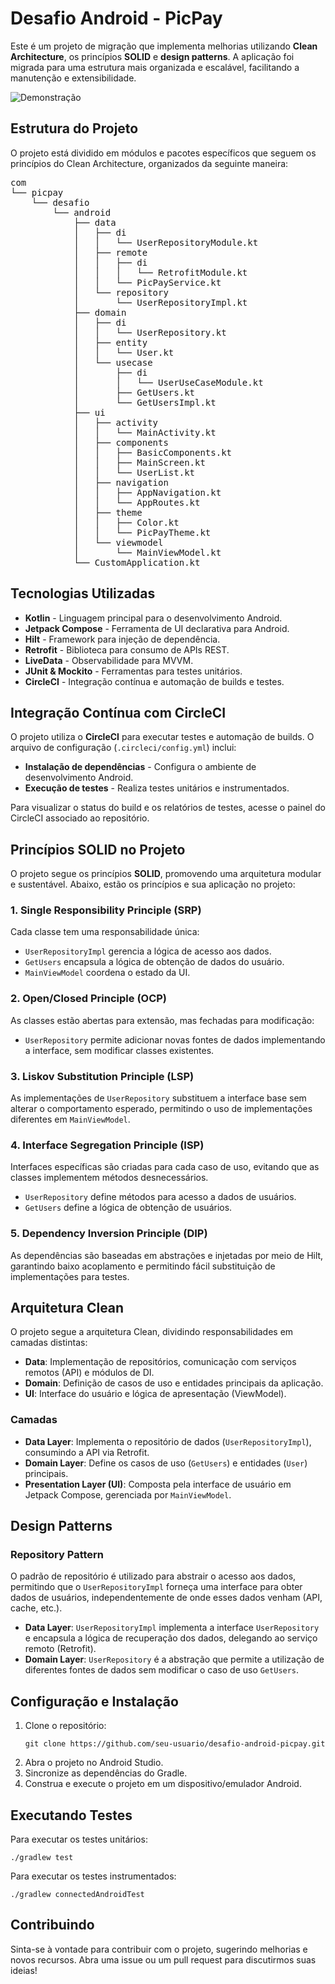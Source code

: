 <h1>Desafio Android - PicPay</h1>

<p>Este é um projeto de migração que implementa melhorias utilizando <strong>Clean Architecture</strong>, os princípios <strong>SOLID</strong> e <strong>design patterns</strong>. A aplicação foi migrada para uma estrutura mais organizada e escalável, facilitando a manutenção e extensibilidade.</p>

<img src="https://github.com/victorhugobenevides/desafio-picpay/blob/main/desafio-picpay-2.gif" alt="Demonstração">

<h2>Estrutura do Projeto</h2>

<p>O projeto está dividido em módulos e pacotes específicos que seguem os princípios do Clean Architecture, organizados da seguinte maneira:</p>

<pre>
com
└── picpay
    └── desafio
        └── android
            ├── data
            │   ├── di
            │   │   └── UserRepositoryModule.kt
            │   ├── remote
            │   │   ├── di
            │   │   │   └── RetrofitModule.kt
            │   │   └── PicPayService.kt
            │   └── repository
            │       └── UserRepositoryImpl.kt
            ├── domain
            │   ├── di
            │   │   └── UserRepository.kt
            │   ├── entity
            │   │   └── User.kt
            │   └── usecase
            │       ├── di
            │       │   └── UserUseCaseModule.kt
            │       ├── GetUsers.kt
            │       └── GetUsersImpl.kt
            ├── ui
            │   ├── activity
            │   │   └── MainActivity.kt
            │   ├── components
            │   │   ├── BasicComponents.kt
            │   │   ├── MainScreen.kt
            │   │   └── UserList.kt
            │   ├── navigation
            │   │   ├── AppNavigation.kt
            │   │   └── AppRoutes.kt
            │   ├── theme
            │   │   ├── Color.kt
            │   │   └── PicPayTheme.kt
            │   └── viewmodel
            │       └── MainViewModel.kt
            └── CustomApplication.kt
</pre>

<h2>Tecnologias Utilizadas</h2>

<ul>
  <li><strong>Kotlin</strong> - Linguagem principal para o desenvolvimento Android.</li>
  <li><strong>Jetpack Compose</strong> - Ferramenta de UI declarativa para Android.</li>
  <li><strong>Hilt</strong> - Framework para injeção de dependência.</li>
  <li><strong>Retrofit</strong> - Biblioteca para consumo de APIs REST.</li>
  <li><strong>LiveData</strong> - Observabilidade para MVVM.</li>
  <li><strong>JUnit & Mockito</strong> - Ferramentas para testes unitários.</li>
  <li><strong>CircleCI</strong> - Integração contínua e automação de builds e testes.</li>
</ul>

<h2>Integração Contínua com CircleCI</h2>

<p>O projeto utiliza o <strong>CircleCI</strong> para executar testes e automação de builds. O arquivo de configuração (<code>.circleci/config.yml</code>) inclui:</p>

<ul>
  <li><strong>Instalação de dependências</strong> - Configura o ambiente de desenvolvimento Android.</li>
  <li><strong>Execução de testes</strong> - Realiza testes unitários e instrumentados.</li>
</ul>

<p>Para visualizar o status do build e os relatórios de testes, acesse o painel do CircleCI associado ao repositório.</p>

<h2>Princípios SOLID no Projeto</h2>

<p>O projeto segue os princípios <strong>SOLID</strong>, promovendo uma arquitetura modular e sustentável. Abaixo, estão os princípios e sua aplicação no projeto:</p>

<h3>1. Single Responsibility Principle (SRP)</h3>

<p>Cada classe tem uma responsabilidade única:</p>

<ul>
  <li><code>UserRepositoryImpl</code> gerencia a lógica de acesso aos dados.</li>
  <li><code>GetUsers</code> encapsula a lógica de obtenção de dados do usuário.</li>
  <li><code>MainViewModel</code> coordena o estado da UI.</li>
</ul>

<h3>2. Open/Closed Principle (OCP)</h3>

<p>As classes estão abertas para extensão, mas fechadas para modificação:</p>

<ul>
  <li><code>UserRepository</code> permite adicionar novas fontes de dados implementando a interface, sem modificar classes existentes.</li>
</ul>

<h3>3. Liskov Substitution Principle (LSP)</h3>

<p>As implementações de <code>UserRepository</code> substituem a interface base sem alterar o comportamento esperado, permitindo o uso de implementações diferentes em <code>MainViewModel</code>.</p>

<h3>4. Interface Segregation Principle (ISP)</h3>

<p>Interfaces específicas são criadas para cada caso de uso, evitando que as classes implementem métodos desnecessários.</p>

<ul>
  <li><code>UserRepository</code> define métodos para acesso a dados de usuários.</li>
  <li><code>GetUsers</code> define a lógica de obtenção de usuários.</li>
</ul>

<h3>5. Dependency Inversion Principle (DIP)</h3>

<p>As dependências são baseadas em abstrações e injetadas por meio de Hilt, garantindo baixo acoplamento e permitindo fácil substituição de implementações para testes.</p>

<h2>Arquitetura Clean</h2>

<p>O projeto segue a arquitetura Clean, dividindo responsabilidades em camadas distintas:</p>

<ul>
  <li><strong>Data</strong>: Implementação de repositórios, comunicação com serviços remotos (API) e módulos de DI.</li>
  <li><strong>Domain</strong>: Definição de casos de uso e entidades principais da aplicação.</li>
  <li><strong>UI</strong>: Interface do usuário e lógica de apresentação (ViewModel).</li>
</ul>

<h3>Camadas</h3>

<ul>
  <li><strong>Data Layer</strong>: Implementa o repositório de dados (<code>UserRepositoryImpl</code>), consumindo a API via Retrofit.</li>
  <li><strong>Domain Layer</strong>: Define os casos de uso (<code>GetUsers</code>) e entidades (<code>User</code>) principais.</li>
  <li><strong>Presentation Layer (UI)</strong>: Composta pela interface de usuário em Jetpack Compose, gerenciada por <code>MainViewModel</code>.</li>
</ul>

<h2>Design Patterns</h2>

<h3>Repository Pattern</h3>

<p>O padrão de repositório é utilizado para abstrair o acesso aos dados, permitindo que o <code>UserRepositoryImpl</code> forneça uma interface para obter dados de usuários, independentemente de onde esses dados venham (API, cache, etc.).</p>

<ul>
  <li><strong>Data Layer</strong>: <code>UserRepositoryImpl</code> implementa a interface <code>UserRepository</code> e encapsula a lógica de recuperação dos dados, delegando ao serviço remoto (Retrofit).</li>
  <li><strong>Domain Layer</strong>: <code>UserRepository</code> é a abstração que permite a utilização de diferentes fontes de dados sem modificar o caso de uso <code>GetUsers</code>.</li>
</ul>

<h2>Configuração e Instalação</h2>

<ol>
  <li>Clone o repositório:
    <pre><code>git clone https://github.com/seu-usuario/desafio-android-picpay.git</code></pre>
  </li>
  <li>Abra o projeto no Android Studio.</li>
  <li>Sincronize as dependências do Gradle.</li>
  <li>Construa e execute o projeto em um dispositivo/emulador Android.</li>
</ol>

<h2>Executando Testes</h2>

<p>Para executar os testes unitários:</p>

<pre><code>./gradlew test</code></pre>

<p>Para executar os testes instrumentados:</p>

<pre><code>./gradlew connectedAndroidTest</code></pre>

<h2>Contribuindo</h2>

<p>Sinta-se à vontade para contribuir com o projeto, sugerindo melhorias e novos recursos. Abra uma issue ou um pull request para discutirmos suas ideias!</p>
